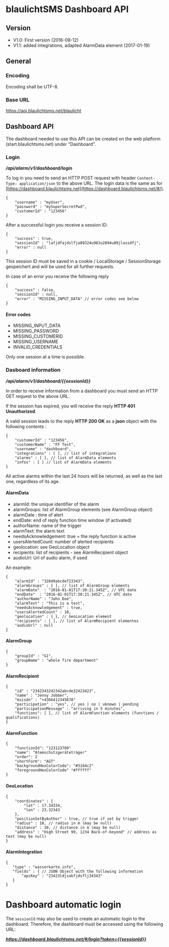 # blaulichtSMS Dashboard API

## Version
- V1.0: First version (2016-08-12)
- V1.1: added integrations, adapted AlarmData element (2017-01-19)

## General

### Encoding
Encoding shall be UTF-8.

### Base URL
https://api.blaulichtsms.net/blaulicht

## Dashboard API

The dashboard needed to use this API can be created on the web platform (start.blaulichtsms.net) under "Dashboard".

### Login
_**/api/alarm/v1/dashboard/login**_

To log in you need to send an HTTP POST request with header `Content-Type: application/json` to the above URL.
The login data is the same as for [https://dashboard.blaulichtsms.net](https://dashboard.blaulichtsms.net/#/).

    {
        "username" : "myUser",
        "password" : "mySuperSecretPwd",
        "customerId" : "123456"
    }

After a successful login you receive a session ID:

    {
        "success" : true,
        "sessionId" : "lafjdfajdslfja89324u983u2894u89jlassdfj",
        "error" : null
    }

This session ID must be saved in a cookie / LocalStorage / SessionStorage gespeichert and will be used for all further requests.

In case of an error you receive the following reply

    {
        "success" : false,
        "sessionId" : null,
        "error" : "MISSING_INPUT_DATA" // error codes see below
    }

#### Error codes
- MISSING_INPUT_DATA
- MISSING_PASSWORD
- MISSING_CUSTOMERID
- MISSING_USERNAME
- INVALID_CREDENTIALS

Only one session at a time is possible.

### Dasboard information
_**/api/alarm/v1/dashboard/{{sessionId}}**_

In order to receive information from a dashboard you must send an HTTP GET request to the above URL.

If the session has expired, you will receive the reply **HTTP 401 Unauthorized**.

A valid session leads to the reply **HTTP 200 OK** as a **json** object with the following contents :

    {
        "customerId" : "123456",
        "customerName" : "FF Test",
        "username" : "dashboard",
        "integrations" : [ ], // list of integrations
        "alarms" : [ ], // list of AlarmData elements
        "infos" : [ ] // list of AlarmData elements
    }

All active alarms within the last 24 hours will be returned, as well as the last one, regardless of its age.

#### AlarmData
- alarmId: the unique identifier of the alarm
- alarmGroups: list of AlarmGroup elements (see AlarmGroup object)
- alarmDate : time of alert
- endDate: end of reply function time window (if activated)
- authorName: name of the trigger
- alarmText: the alarm text
- needsAcknowledgement: true = the reply function is active
- usersAlertedCount: number of alerted recipients
- geolocation: see GeoLocation object
- recipients: list of recipients - see AlarmRecipient object
- audioUrl: Url of audio alarm, if used


An example:

    {
        "alarmId" : "32849abcdef23343",
        "alarmGroups" : [ ], // list of AlarmGroup elements
        "alarmDate"  : "2016-01-01T17:30:21.345Z", // UTC date
        "endDate"  : "2016-01-01T17:30:21.345Z", // UTC date
        "authorName" : "John Doe",
        "alarmText" : "This is a test",
        "needsAcknowledgement" : true,
        "usersAlertedCount" : 10,
        "geolocation" : { }, // GeoLocation element
        "recipients" : [ ], // list of AlarmRecipient elementes
        "audioUrl" : null
    }

#### AlarmGroup

    {
        "groupId" : "G1",
        "groupName" : "whole fire department"
    }

#### AlarmRecipient

    {
        "id" : "2342343242342abcde32423423",
        "name" : "Jenny Jobber",
        "msisdn" : "+4366412345678"
        "participation" : "yes", // yes | no | uknown | pending
        "participationMessage" : "arriving in 5 minutes",
        "functions": [ ], // list of AlarmFunction elements (functions / qualifications)
    }
    
#### AlarmFunction

    {
        "functionId": "123123789"
        "name": "Atemschutzgeräteträger"
        "order": 2
        "shortForm": "AGT"
        "backgroundHexColorCode": "#3164c2"
        "foregroundHexColorCode" "#ffffff"
    }

#### GeoLocation

    {
        "coordinates" : {
            "lat" : 17.34334,
            "lon" : 23.32343
        },
        "positionSetByAuthor" : true, // true if set by trigger
        "radius" : 10, // radius in m (may be null)
        "distance" : 10, // distance in m (may be null)
        "address" : "High Street 99, 1234 Back-of-beyond" // address as test (may be null)
    }


#### AlarmIntegration

    {
       "type" : "wasserkarte.info",
       "fields" : { // JSON Object with the following information
           "apiKey" : "23423ldjsakfjdsflj34343"
       }
    }

# Dashboard automatic login

The `sessionId` may also be used to create an automatic login to the dashboard. Therefore, the dashboard must be accessed using the following URL:

_**https://dashboard.blaulichtsms.net/#/login?token={{sessionId}}**_



